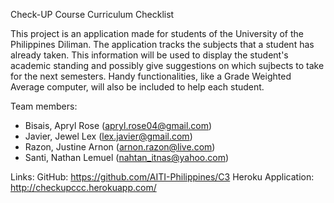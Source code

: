 Check-UP
Course Curriculum Checklist

This project is an application made for students of the University of the Philippines Diliman. The application tracks the subjects that a student has already taken. This information will be used to display the student's academic standing and possibly give suggestions on which sujbects to take for the next semesters. Handy functionalities, like a Grade Weighted Average computer, will also be included to help each student.

Team members:
* Bisais, Apryl Rose (apryl.rose04@gmail.com)
* Javier, Jewel Lex (lex.javier@gmail.com)
* Razon, Justine Arnon (arnon.razon@live.com)
* Santi, Nathan Lemuel (nahtan_itnas@yahoo.com)

Links:
GitHub: https://github.com/AITI-Philippines/C3
Heroku Application: http://checkupccc.herokuapp.com/